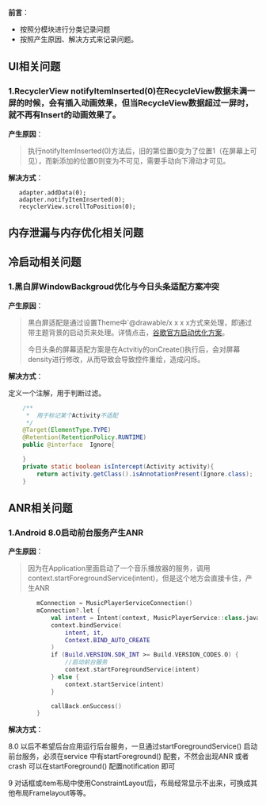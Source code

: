 **前言**：

- 按照分模块进行分类记录问题
- 按照产生原因、解决方式来记录问题。

## **UI相关问题**
### **1.RecyclerView notifyItemInserted(0)在RecycleView数据未满一屏的时候，会有插入动画效果，但当RecycleView数据超过一屏时，就不再有Insert的动画效果了。**

**产生原因**：
>执行notifyItemInserted(0)方法后，旧的第位置0变为了位置1（在屏幕上可见），而新添加的位置0则变为不可见，需要手动向下滑动才可见。

**解决方式**：
```插入item后，将列表滚动到顶部位置
   adapter.addData(0);
   adapter.notifyItemInserted(0);
   recyclerView.scrollToPosition(0);
```


## **内存泄漏与内存优化相关问题**





## **冷启动相关问题**

### **1.黑白屏WindowBackgroud优化与今日头条适配方案冲突**

**产生原因**：

>黑白屏适配是通过设置Theme中`<item name="android:windowBackground">@drawable/x x x x</item>方式来处理，即通过带主题背景的启动页来处理。详情点击，[谷歌官方启动优化方案](https://developer.android.com/topic/performance/vitals/launch-time)。
>
>今日头条的屏幕适配方案是在Actvitiy的onCreate()执行后，会对屏幕density进行修改，从而导致会导致控件重绘，造成闪烁。

**解决方式**：

定义一个注解，用于判断过滤。

```java
    /**
     *  用于标记某个Activity不适配
     */
    @Target(ElementType.TYPE)
    @Retention(RetentionPolicy.RUNTIME)
    public @interface  Ignore{

    }
    private static boolean isIntercept(Activity activity){
        return activity.getClass().isAnnotationPresent(Ignore.class);
    }
```

## **ANR相关问题**

### **1.Android 8.0启动前台服务产生ANR**

**产生原因**：
>因为在Application里面启动了一个音乐播放器的服务，调用context.startForegroundService(intent)，但是这个地方会直接卡住，产生ANR
>
>

```kotlin
        mConnection = MusicPlayerServiceConnection()
        mConnection?.let {
            val intent = Intent(context, MusicPlayerService::class.java)
            context.bindService(
                intent, it,
                Context.BIND_AUTO_CREATE
            )
            if (Build.VERSION.SDK_INT >= Build.VERSION_CODES.O) {
                //启动前台服务
                context.startForegroundService(intent)
            } else {
                context.startService(intent)
            }

            callBack.onSuccess()
        }
```
**解决方式**：

8.0 以后不希望后台应用运行后台服务，一旦通过startForegroundService() 启动前台服务，必须在service 中有startForeground() 配套，不然会出现ANR 或者crash
可以在startForeground() 配置notification 即可

9 对话框或item布局中使用ConstraintLayout后，布局经常显示不出来，可换成其他布局Framelayout等等。








